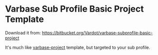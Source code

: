 # Varbase Sub Profile Basic Project Template

Download it from:
https://bitbucket.org/Vardot/varbase-subprofile-basic-project

It's much like [varbase-project](https://github.com/Vardot/varbase-project) template, but targeted to your sub profile.
